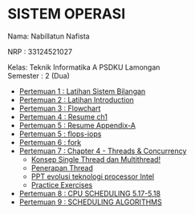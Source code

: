 # SISTEM OPERASI  
Nama: Nabillatun Nafista 

NRP : 33124521027 

Kelas: Teknik Informatika A PSDKU Lamongan  
Semester : 2 (Dua)
- [Pertemuan 1 : Latihan Sistem Bilangan](https://github.com/Nabillatunnafista/SisOp-2025/blob/a69ab9b429a81218d36b97819e74fe977d5efc8e/Sistem%20Bilangan.md)
- [Pertemuan 2 : Latihan Introduction](https://github.com/Nabillatunnafista/SisOp-2025/blob/a69ab9b429a81218d36b97819e74fe977d5efc8e/Introduction_to_os_week2.md)
- [Pertemuan 3 : Flowchart](https://github.com/Nabillatunnafista/SisOp-2025/blob/a69ab9b429a81218d36b97819e74fe977d5efc8e/Flowchart_SO_week3.md)
- [Pertemuan 4 : Resume ch1](https://github.com/Nabillatunnafista/SisOp-2025/blob/a69ab9b429a81218d36b97819e74fe977d5efc8e/Resume_ch1_week4.md)
- [Pertemuan 5 : Resume Appendix-A](https://github.com/Nabillatunnafista/SisOp-2025/blob/a69ab9b429a81218d36b97819e74fe977d5efc8e/Resume_Appendix-A_week5.md)
- [Pertemuan 5 : flops-iops](https://github.com/Nabillatunnafista/SisOp-2025/blob/a69ab9b429a81218d36b97819e74fe977d5efc8e/Flops-Iops_week5.md)
- [Pertemuan 6 : fork](https://github.com/Nabillatunnafista/SisOp-2025/blob/a69ab9b429a81218d36b97819e74fe977d5efc8e/fork_week6.md)
- [Pertemuan 7 : Chapter 4 - Threads & Concurrency](https://github.com/Nabillatunnafista/SisOp-2025/tree/a69ab9b429a81218d36b97819e74fe977d5efc8e/pertemuan%20ke%207)
   - [Konsep Single Thread dan Multithread!](https://github.com/Nabillatunnafista/SisOp-2025/blob/a69ab9b429a81218d36b97819e74fe977d5efc8e/pertemuan%20ke%207/konsep%20single%20%26%20multithread.md)
   - [Penerapan Thread](https://github.com/Nabillatunnafista/SisOp-2025/blob/a69ab9b429a81218d36b97819e74fe977d5efc8e/pertemuan%20ke%207/Penerapan%20Thread.md) 
   - [PPT evolusi teknologi processor Intel](https://github.com/Nabillatunnafista/SisOp-2025/blob/a69ab9b429a81218d36b97819e74fe977d5efc8e/pertemuan%20ke%207/Evolusi_Teknologi_PPT.md) 
   - [Practice Exercises](https://github.com/Nabillatunnafista/SisOp-2025/blob/a69ab9b429a81218d36b97819e74fe977d5efc8e/pertemuan%20ke%207/Practice%20Exercise.md)
- [Pertemuan 8 : CPU SCHEDULING 5.17-5.18](https://github.com/Nabillatunnafista/SisOp-2025/blob/2743d4eeac95a04113154aed446e926aa39fe29c/CPU%20SCHEDULING%205.17%20-%205.18.md)
- [Pertemuan 9 : SCHEDULING ALGORITHMS]()

